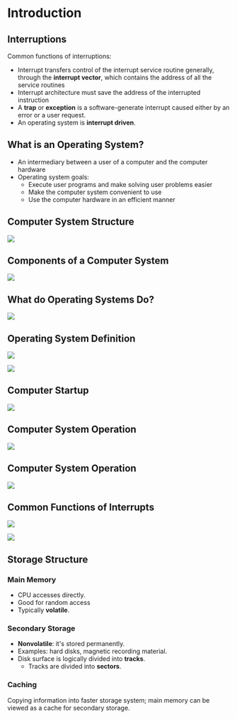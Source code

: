 # Introduction

## Interruptions

Common functions of interruptions:

* Interrupt transfers control of the interrupt service routine generally, through the **interrupt vector**, which contains the address of all the service routines
* Interrupt architecture must save the address of the interrupted instruction
* A **trap** or **exception** is a software-generate interrupt caused either by an error or a user request.
* An operating system is **interrupt driven**.

## What is an Operating System?

* An intermediary between a user of a computer and the computer hardware
* Operating system goals:
  * Execute user programs and make solving user problems easier
  * Make the computer system convenient to use
  * Use the computer hardware in an efficient manner

## Computer System Structure

![](<../../.gitbook/assets/image (127).png>)

## Components of a Computer System

![](<../../.gitbook/assets/image (126).png>)

## What do Operating Systems Do?

![](<../../.gitbook/assets/image (128).png>)

## Operating System Definition

![](<../../.gitbook/assets/image (129).png>)

![](<../../.gitbook/assets/image (130).png>)

## Computer Startup

![](<../../.gitbook/assets/image (131).png>)

## Computer System Operation

![](<../../.gitbook/assets/image (132).png>)

## Computer System Operation

![](<../../.gitbook/assets/image (133).png>)

## Common Functions of Interrupts

![](<../../.gitbook/assets/image (134).png>)

![](<../../.gitbook/assets/image (135).png>)

## Storage Structure

### Main Memory

* CPU accesses directly.
* Good for random access
* Typically **volatile**.

### Secondary Storage

* **Nonvolatile**: it's stored permanently.
* Examples: hard disks, magnetic recording material.
* Disk surface is logically divided into **tracks**.
  * Tracks are divided into **sectors**.

### Caching

Copying information into faster storage system; main memory can be viewed as a cache for secondary storage.
